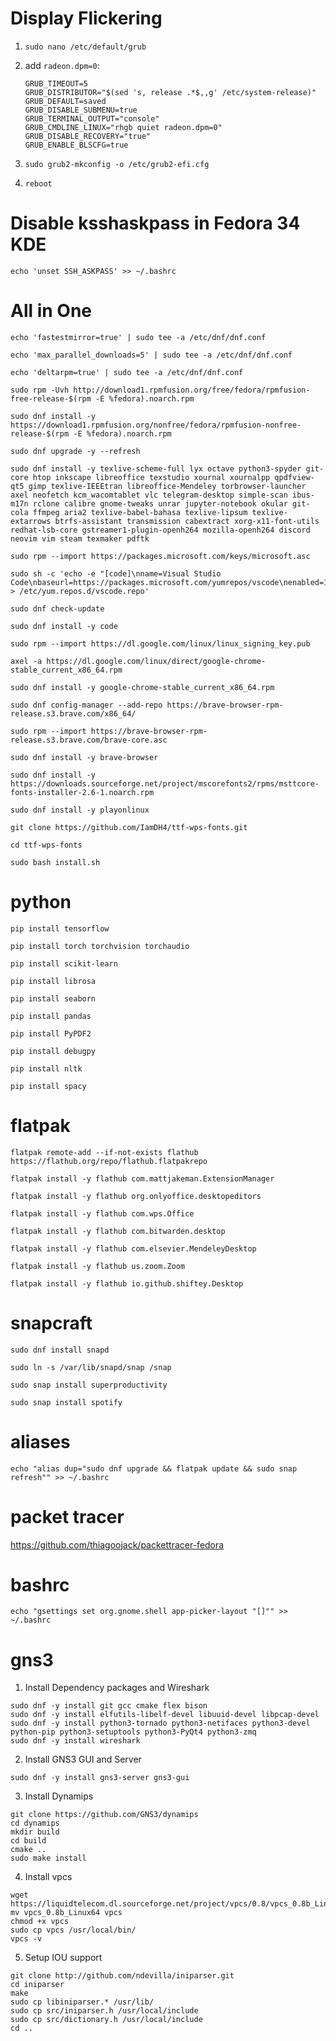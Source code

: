# Display Flickering

1. `sudo nano /etc/default/grub`

2. add `radeon.dpm=0`:

    ```
    GRUB_TIMEOUT=5
    GRUB_DISTRIBUTOR="$(sed 's, release .*$,,g' /etc/system-release)"
    GRUB_DEFAULT=saved
    GRUB_DISABLE_SUBMENU=true
    GRUB_TERMINAL_OUTPUT="console"
    GRUB_CMDLINE_LINUX="rhgb quiet radeon.dpm=0"
    GRUB_DISABLE_RECOVERY="true"
    GRUB_ENABLE_BLSCFG=true
    ```

3. `sudo grub2-mkconfig -o /etc/grub2-efi.cfg`

4. `reboot`

# Disable ksshaskpass in Fedora 34 KDE

`echo 'unset SSH_ASKPASS' >> ~/.bashrc`

# All in One
```
echo 'fastestmirror=true' | sudo tee -a /etc/dnf/dnf.conf

echo 'max_parallel_downloads=5' | sudo tee -a /etc/dnf/dnf.conf

echo 'deltarpm=true' | sudo tee -a /etc/dnf/dnf.conf

sudo rpm -Uvh http://download1.rpmfusion.org/free/fedora/rpmfusion-free-release-$(rpm -E %fedora).noarch.rpm

sudo dnf install -y https://download1.rpmfusion.org/nonfree/fedora/rpmfusion-nonfree-release-$(rpm -E %fedora).noarch.rpm

sudo dnf upgrade -y --refresh

sudo dnf install -y texlive-scheme-full lyx octave python3-spyder git-core htop inkscape libreoffice texstudio xournal xournalpp qpdfview-qt5 gimp texlive-IEEEtran libreoffice-Mendeley torbrowser-launcher axel neofetch kcm_wacomtablet vlc telegram-desktop simple-scan ibus-m17n rclone calibre gnome-tweaks unrar jupyter-notebook okular git-cola ffmpeg aria2 texlive-babel-bahasa texlive-lipsum texlive-extarrows btrfs-assistant transmission cabextract xorg-x11-font-utils redhat-lsb-core gstreamer1-plugin-openh264 mozilla-openh264 discord neovim vim steam texmaker pdftk

sudo rpm --import https://packages.microsoft.com/keys/microsoft.asc

sudo sh -c 'echo -e "[code]\nname=Visual Studio Code\nbaseurl=https://packages.microsoft.com/yumrepos/vscode\nenabled=1\ngpgcheck=1\ngpgkey=https://packages.microsoft.com/keys/microsoft.asc" > /etc/yum.repos.d/vscode.repo'

sudo dnf check-update

sudo dnf install -y code

sudo rpm --import https://dl.google.com/linux/linux_signing_key.pub

axel -a https://dl.google.com/linux/direct/google-chrome-stable_current_x86_64.rpm

sudo dnf install -y google-chrome-stable_current_x86_64.rpm

sudo dnf config-manager --add-repo https://brave-browser-rpm-release.s3.brave.com/x86_64/

sudo rpm --import https://brave-browser-rpm-release.s3.brave.com/brave-core.asc

sudo dnf install -y brave-browser

sudo dnf install -y https://downloads.sourceforge.net/project/mscorefonts2/rpms/msttcore-fonts-installer-2.6-1.noarch.rpm

sudo dnf install -y playonlinux

git clone https://github.com/IamDH4/ttf-wps-fonts.git

cd ttf-wps-fonts

sudo bash install.sh
```

# python
```
pip install tensorflow

pip install torch torchvision torchaudio

pip install scikit-learn

pip install librosa

pip install seaborn

pip install pandas

pip install PyPDF2

pip install debugpy

pip install nltk

pip install spacy
```
# flatpak
```
flatpak remote-add --if-not-exists flathub https://flathub.org/repo/flathub.flatpakrepo

flatpak install -y flathub com.mattjakeman.ExtensionManager

flatpak install -y flathub org.onlyoffice.desktopeditors

flatpak install -y flathub com.wps.Office

flatpak install -y flathub com.bitwarden.desktop

flatpak install -y flathub com.elsevier.MendeleyDesktop

flatpak install -y flathub us.zoom.Zoom

flatpak install -y flathub io.github.shiftey.Desktop
```
# snapcraft
```
sudo dnf install snapd

sudo ln -s /var/lib/snapd/snap /snap

sudo snap install superproductivity

sudo snap install spotify
```
# aliases

`echo "alias dup="sudo dnf upgrade && flatpak update && sudo snap refresh"" >> ~/.bashrc`

# packet tracer

https://github.com/thiagoojack/packettracer-fedora

# bashrc

`echo "gsettings set org.gnome.shell app-picker-layout "[]"" >> ~/.bashrc`

# gns3

1. Install Dependency packages and Wireshark
```
sudo dnf -y install git gcc cmake flex bison
sudo dnf -y install elfutils-libelf-devel libuuid-devel libpcap-devel
sudo dnf -y install python3-tornado python3-netifaces python3-devel python-pip python3-setuptools python3-PyQt4 python3-zmq
sudo dnf -y install wireshark
```
2. Install GNS3 GUI and Server
```
sudo dnf -y install gns3-server gns3-gui
```
3. Install Dynamips
```
git clone https://github.com/GNS3/dynamips
cd dynamips
mkdir build
cd build
cmake ..
sudo make install
```
4. Install vpcs
```
wget https://liquidtelecom.dl.sourceforge.net/project/vpcs/0.8/vpcs_0.8b_Linux64
mv vpcs_0.8b_Linux64 vpcs
chmod +x vpcs
sudo cp vpcs /usr/local/bin/
vpcs -v
```
5. Setup IOU support
```
git clone http://github.com/ndevilla/iniparser.git
cd iniparser
make
sudo cp libiniparser.* /usr/lib/
sudo cp src/iniparser.h /usr/local/include
sudo cp src/dictionary.h /usr/local/include
cd ..
```
